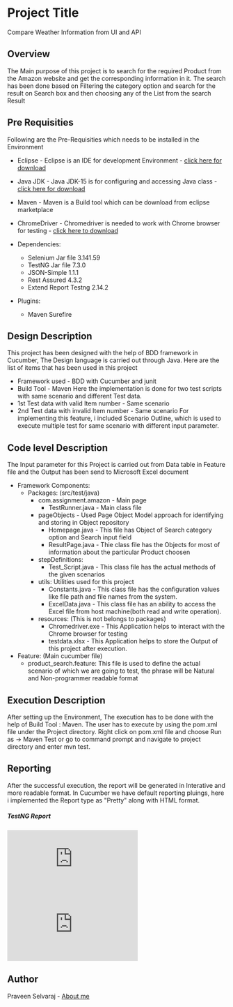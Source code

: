 # Project Title
Compare Weather Information from UI and API
## Overview
The Main purpose of this project is to search for the required Product from the Amazon website and get the corresponding information in it.
The search has been done based on Filtering the category option and search for the result on Search box and then choosing any of the List from the search Result
## Pre Requisities
Following are the Pre-Requisities which needs to be installed in the Environment
- Eclipse - Eclipse is an IDE for development Environment - [click here for download](https://www.eclipse.org/downloads/)
- Java JDK - Java JDK-15 is for configuring and accessing Java class - [click here for download](http://www.oracle.com/technetwork/java/javase/downloads)
- Maven - Maven is a Build tool which can be download from eclipse marketplace
- ChromeDriver - Chromedriver is needed to work with Chrome browser for testing - [click here to download](https://sites.google.com/a/chromium.org/chromedriver/)
- Dependencies:
  - Selenium Jar file <version> 3.141.59 </version>
  - TestNG Jar file <version> 7.3.0 </version>
  - JSON-Simple <version> 1.1.1 </version>
  - Rest Assured <version> 4.3.2 </version>
  - Extend Report Testng <version> 2.14.2 </version>
  
- Plugins:
  - Maven Surefire
## Design Description
This project has been designed with the help of BDD framework in Cucumber, The Design language is carried out through Java. Here are the list of items that has been used in this project
  - Framework used - BDD with Cucumber and junit
  - Build Tool - Maven
Here the implementation is done for two test scripts with same scenario and different Test data.
  - 1st Test data with valid Item number - Same scenario
  - 2nd Test data with invalid Item number - Same scenario
For implementing this feature, i included Scenario Outline, which is used to execute multiple test for same scenario with different input parameter.
## Code level Description
The Input parameter for this Project is carried out from Data table in Feature file and the Output has been send to Microsoft Excel document
  - Framework Components:
    - Packages: (src/test/java)
      - com.assignment.amazon - Main page
        - TestRunner.java - Main class file
      - pageObjects - Used Page Object Model approach for identifying and storing in Object repository
        - Homepage.java - This file has Object of Search category option and Search input field
        - ResultPage.java - Thie class file has the Objects for most of information about the particular Product choosen
      - stepDefinitions:
        - Test_Script.java - This class file has the actual methods of the given scenarios
      - utils: Utilities used for this project
        - Constants.java - This class file has the configuration values like file path and file names from the system.
        - ExcelData.java - This class file has an ability to access the Excel file from host machine(both read and write operation).
      - resources: (This is not belongs to packages)
        - Chromedriver.exe - This Application helps to interact with the Chrome browser for testing
        - testdata.xlsx - This Application helps to store the Output of this project after execution.
   - Feature: (Main cucumber file)
      - product_search.feature: This file is used to define the actual scenario of which we are going to test, the phrase will be Natural and Non-programmer readable format
## Execution Description
After setting up the Environment, The execution has to be done with the help of Build Tool : Maven.
The user has to execute by using the pom.xml file under the Project directory.
Right click on pom.xml file and choose Run as -> Maven Test or go to command prompt and navigate to project directory and enter mvn test.
## Reporting
After the successful execution, the report will be generated in Interative and more readable format.
In Cucumber we have default reporting pluings, here i implemented the Report type as "Pretty" along with HTML format.
##### TestNG Report
![TestNG Default report](https://github.com/ps442277/TestAutomation/blob/master/test-output/Suite/Test.html)
![TestNG Extend report](https://github.com/ps442277/TestAutomation/blob/master/src/test/java/Utility/ExtentReportResults.html)
## Author
Praveen Selvaraj - [About me](https://github.com/ps442277)

